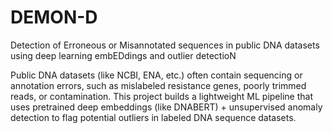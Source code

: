 # DEMON-D

Detection of Erroneous or Misannotated sequences in public DNA datasets using deep learning embEDdings and outlier detectioN

Public DNA datasets (like NCBI, ENA, etc.) often contain sequencing or annotation errors, such as mislabeled resistance genes, poorly trimmed reads, or contamination.
This project builds a lightweight ML pipeline that uses pretrained deep embeddings (like DNABERT) + unsupervised anomaly detection to flag potential outliers in labeled DNA sequence datasets.
